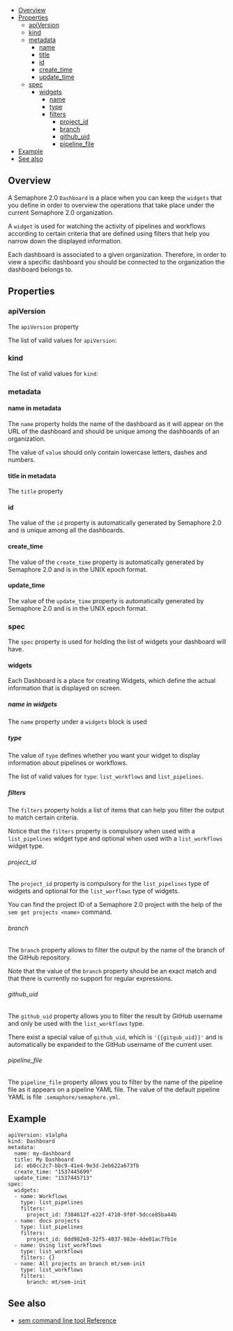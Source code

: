 
* [Overview](#overview)
* [Properties](#properties)
   * [apiVersion](#apiversion)
   * [kind](#kind)
   * [metadata](#metadata)
      * [name](#name-in-metadata)
      * [title](#title-in-metadata)
      * [id](#id)
      * [create_time](#create_time)
      * [update_time](#update_time)
   * [spec](#spec)
      * [widgets](#widgets)
         * [name](#name-in-widgets)
         * [type](#type)
         * [filters](#filters)
            - [project_id](#project_id)
            - [branch](#branch)
            - [github_uid](#github_uid)
            - [pipeline_file](#pipeline_file)
* [Example](#example)
* [See also](#see-also)

## Overview

A Semaphore 2.0 `Dashboard` is a place when you can keep the `widgets` that you define in order to overview the operations that take place under the current Semaphore 2.0 organization.

A `widget` is used for watching the activity of pipelines and workflows according to certain criteria that are defined using filters that help you narrow down the displayed information.

Each dashboard is associated to a given organization. Therefore, in order to view a specific dashboard you should be connected to the organization the dashboard belongs to.

## Properties

### apiVersion

The `apiVersion` property

The list of valid values for `apiVersion`:

### kind

The list of valid values for `kind`:

### metadata


#### name in metadata

The `name` property holds the name of the dashboard as it will appear on the
URL of the dashboard and should be unique among the dashboards of an
organization.

The value of `value` should only contain lowercase letters, dashes and numbers.

#### title in metadata

The `title` property

#### id

The value of the `id` property is automatically generated by Semaphore 2.0 and
is unique among all the dashboards.

#### create_time

The value of the `create_time` property is automatically generated by Semaphore
2.0 and is in the UNIX epoch format.

#### update_time

The value of the `update_time` property is automatically generated by Semaphore
2.0 and is in the UNIX epoch format.

### spec

The `spec` property is used for holding the list of widgets your dashboard will
have.

#### widgets

Each Dashboard is a place for creating Widgets, which define the actual
information that is displayed on screen.

##### name in widgets

The `name` property under a `widgets` block is used

##### type

The value of `type` defines whether you want your widget to display information
about pipelines or workflows.

The list of valid values for `type`: `list_workflows` and `list_pipelines`.

##### filters

The `filters` property holds a list of items that can help you filter the
output to match certain criteria.

Notice that the `filters` property is compulsory when used with a
`list_pipelines` widget type and optional when used with a `list_workflows`
widget type.

###### project_id

The `project_id` property is compulsory for the `list_pipelines` type of
widgets and optional for the `list_worflows` type of widgets.

You can find the project ID of a Semaphore 2.0 project with the help of the
`sem get projects <name>` command.

###### branch

The `branch` property allows to filter the output by the name of the branch of
the GitHub repository.

Note that the value of the `branch` property should be an exact match and that
there is currently no support for regular expressions.

###### github_uid

The `github_uid` property allows you to filter the result by GitHub username
and only be used with the `list_workflows` type.

There exist a special value of `github_uid`, which is `'{{gitgub_uid}}'` and is
automatically be expanded to the GitHub username of the current user.

###### pipeline_file

The `pipeline_file` property allows you to filter by the name of the pipeline
file as it appears on a pipeline YAML file. The value of the default pipeline
YAML is file `.semaphore/semaphore.yml`.

## Example

    apiVersion: v1alpha
    kind: Dashboard
    metadata:
      name: my-dashboard
      title: My Dashboard
      id: eb0cc2c7-bbc9-41e4-9e3d-2eb622a673fb
      create_time: "1537445699"
      update_time: "1537445713"
    spec:
      widgets:
      - name: Workflows
        type: list_pipelines
        filters:
          project_id: 7384612f-e22f-4710-9f0f-5dcce85ba44b
      - name: docs projects
        type: list_pipelines
        filters:
          project_id: 0dd982e8-32f5-4037-983e-4de01ac7fb1e
      - name: Using list_workflows
        type: list_workflows
        filters: {}
      - name: All projects on branch mt/sem-init
        type: list_workflows
        filters:
          branch: mt/sem-init

## See also

* [sem command line tool Reference](https://docs.semaphoreci.com/article/53-sem-reference)
